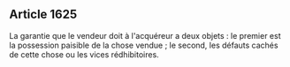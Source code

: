 Article 1625
----
La garantie que le vendeur doit à l'acquéreur a deux objets : le premier est la
possession paisible de la chose vendue ; le second, les défauts cachés de cette
chose ou les vices rédhibitoires.
